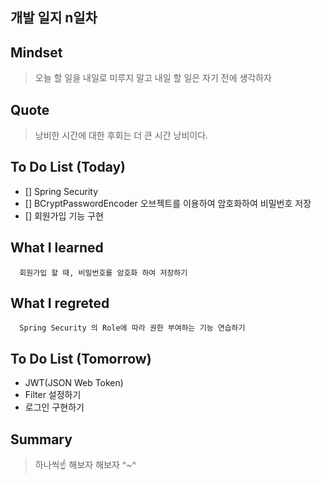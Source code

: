 ## 개발 일지 n일차

## Mindset

> 오늘 할 일을 내일로 미루지 말고 내일 할 일은 자기 전에 생각하자

## Quote

> 낭비한 시간에 대한 후회는 더 큰 시간 낭비이다.

## To Do List (Today)

- [] Spring Security
- [] BCryptPasswordEncoder 오브젝트를 이용하여 암호화하여 비밀번호 저장
- [] 회원가입 기능 구현

## What I learned

```plain
  회원가입 할 때, 비밀번호를 암호화 하여 저장하기
```

## What I regreted

```plain
  Spring Security 의 Role에 따라 권한 부여하는 기능 연습하기
```

## To Do List (Tomorrow)

- JWT(JSON Web Token)
- Filter 설정하기
- 로그인 구현하기

## Summary

> 하나씩☝️ 해보자 해보자 ^~^
